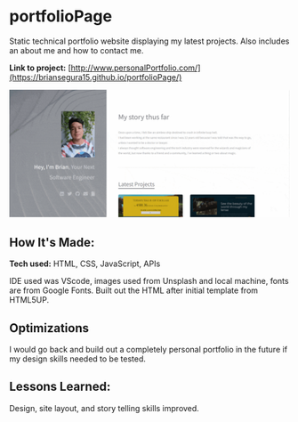 # portfolioPage
Static technical portfolio website displaying my latest projects. Also includes an about me and how to contact me.

**Link to project:**  [http://www.personalPortfolio.com/](https://briansegura15.github.io/portfolioPage/)

![Colombian Currency Full](https://github.com/briansegura15/portfolioPage/blob/main/images/ezgif.com-gif-maker.gif)


## How It's Made:

**Tech used:** HTML, CSS, JavaScript, APIs

IDE used was VScode, images used from Unsplash and local machine, fonts are from Google Fonts. Built out the HTML after initial template from HTML5UP.

## Optimizations

I would go back and build out a completely personal portfolio in the future if my design skills needed to be tested. 

## Lessons Learned:

Design, site layout, and story telling skills improved. 

